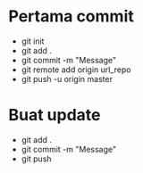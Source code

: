# Pertama commit
- git init
- git add .
- git commit -m "Message"
- git remote add origin url_repo
- git push -u origin master

# Buat update
- git add .
- git commit -m "Message"
- git push